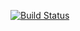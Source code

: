[![Build Status](https://travis-ci.com/hoang534/lab5.svg?branch=master)](https://travis-ci.com/hoang534/lab5)